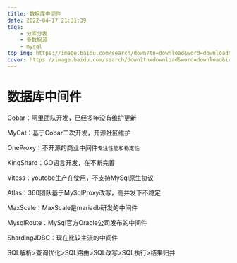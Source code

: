 ```yaml
---
title: 数据库中间件
date: 2022-04-17 21:31:39
tags:
    - 分库分表
    - 多数据源
    - mysql
top_img: https://image.baidu.com/search/down?tn=download&word=download&ie=utf8&fr=detail&url=http://p7.qhimg.com/bdm/1000_618_85/t013ab25d5c99a30d51.jpg
cover: https://image.baidu.com/search/down?tn=download&word=download&ie=utf8&fr=detail&url=http://p7.qhimg.com/bdm/1000_618_85/t013ab25d5c99a30d51.jpg
---
```

# 数据库中间件

Cobar：阿里团队开发，已经多年没有维护更新

MyCat：基于Cobar二次开发，开源社区维护

OneProxy：不开源的商业中间件`专注性能和稳定性`

KingShard：GO语言开发，在不断完善

Vitess：youtobe生产在使用，不支持MySql原生协议

Atlas：360团队基于MySqlProxy改写，高并发下不稳定

MaxScale：MaxScale是mariadb研发的中间件

MysqlRoute：MySql官方Oracle公司发布的中间件

ShardingJDBC：现在比较主流的中间件

SQL解析>查询优化>SQL路由>SQL改写>SQL执行>结果归并